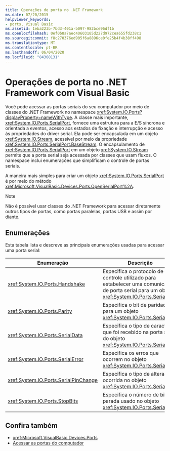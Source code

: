 ```yaml
---
title: Operações de porta no .NET Framework
ms.date: 07/20/2015
helpviewer_keywords:
- ports, Visual Basic
ms.assetid: 1eba223b-7bd3-401a-b097-982bce96df1b
ms.openlocfilehash: 0ef0b8a7aec40603185d227d972cea655fd238c1
ms.sourcegitcommit: f8c270376ed905f6a8896ce0fe25b4f4b38ff498
ms.translationtype: MT
ms.contentlocale: pt-BR
ms.lasthandoff: 06/04/2020
ms.locfileid: "84360131"
---
```

# <a name="port-operations-in-the-net-framework-with-visual-basic"></a>Operações de porta no .NET Framework com Visual Basic

Você pode acessar as portas seriais do seu computador por meio de classes do .NET Framework no namespace <xref:System.IO.Ports?displayProperty=nameWithType>. A classe mais importante, <xref:System.IO.Ports.SerialPort>, fornece uma estrutura para a E/S síncrona e orientada a eventos, acesso aos estados de fixação e interrupção e acesso às propriedades do driver serial. Ela pode ser encapsulada em um objeto <xref:System.IO.Stream>, acessível por meio da propriedade <xref:System.IO.Ports.SerialPort.BaseStream>. O encapsulamento de <xref:System.IO.Ports.SerialPort> em um objeto <xref:System.IO.Stream> permite que a porta serial seja acessada por classes que usam fluxos. O namespace inclui enumerações que simplificam o controle de portas seriais.

A maneira mais simples para criar um objeto <xref:System.IO.Ports.SerialPort> é por meio do método <xref:Microsoft.VisualBasic.Devices.Ports.OpenSerialPort%2A>.

> [!NOTE]
> Não é possível usar classes do .NET Framework para acessar diretamente outros tipos de portas, como portas paralelas, portas USB e assim por diante.

## <a name="enumerations"></a>Enumerações

Esta tabela lista e descreve as principais enumerações usadas para acessar uma porta serial:

|Enumeração|Descrição|
|---|---|
|<xref:System.IO.Ports.Handshake>|Especifica o protocolo de controle utilizado para estabelecer uma comunicação de porta serial para um objeto <xref:System.IO.Ports.SerialPort>.|
|<xref:System.IO.Ports.Parity>|Especifica o bit de paridade para um objeto <xref:System.IO.Ports.SerialPort>.|
|<xref:System.IO.Ports.SerialData>|Especifica o tipo de caractere que foi recebido na porta serial do objeto <xref:System.IO.Ports.SerialPort>.|
|<xref:System.IO.Ports.SerialError>|Especifica os erros que ocorrem no objeto <xref:System.IO.Ports.SerialPort>|
|<xref:System.IO.Ports.SerialPinChange>|Especifica o tipo de alteração ocorrida no objeto <xref:System.IO.Ports.SerialPort>.|
|<xref:System.IO.Ports.StopBits>|Especifica o número de bits de parada usado no objeto <xref:System.IO.Ports.SerialPort>.|

## <a name="see-also"></a>Confira também

- <xref:Microsoft.VisualBasic.Devices.Ports>
- [Acessar as portas do computador](accessing-the-computer-s-ports.md)
